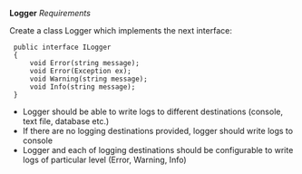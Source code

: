 **Logger**
*Requirements*

Create a class Logger which implements the next interface:
	
	 public interface ILogger
	 {
	     void Error(string message);
	     void Error(Exception ex);
	     void Warning(string message);
	     void Info(string message);
	 }
* Logger should be able to write logs to different destinations (console, text file, database etc.)
* If there are no logging destinations provided, logger should write logs to console
* Logger and each of logging destinations should be configurable to write logs of particular level (Error, Warning, Info)